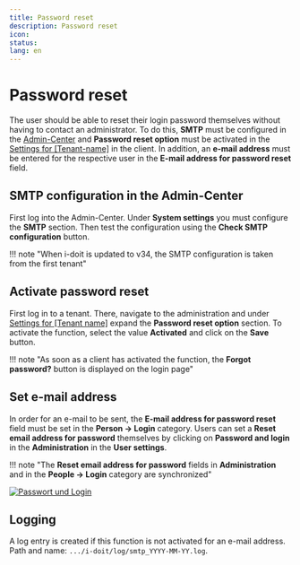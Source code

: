 ```yaml
---
title: Password reset
description: Password reset
icon:
status:
lang: en
---
```


# Password reset

The user should be able to reset their login password themselves without having to contact an administrator. To do this, **SMTP** must be configured in the [Admin-Center](./admin-center.md) and **Password reset option** must be activated in the [Settings for [Tenant-name]](./administration/tenant-management/settings-for-tenant.md) in the client. In addition, an **e-mail address** must be entered for the respective user in the **E-mail address for password reset** field.

## SMTP configuration in the Admin-Center

First log into the Admin-Center. Under **System settings** you must configure the **SMTP** section. Then test the configuration using the **Check SMTP configuration** button.

!!! note "When i-doit is updated to v34, the SMTP configuration is taken from the first tenant"

## Activate password reset

First log in to a tenant. There, navigate to the administration and under [Settings for [Tenant name]](./administration/tenant-management/settings-for-tenant.md#password-reset-option) expand the **Password reset option** section. To activate the function, select the value **Activated** and click on the **Save** button.

!!! note "As soon as a client has activated the function, the **Forgot password?** button is displayed on the login page"

## Set e-mail address

In order for an e-mail to be sent, the **E-mail address for password reset** field must be set in the **Person -> Login** category. Users can set a **Reset email address for password** themselves by clicking on **Password and login** in the **Administration** in the **User settings**.

!!! note "The **Reset email address for password** fields in **Administration** and in the **People -> Login** category are synchronized"

[![Passwort und Login](../assets/images/en/system-administration/password-reset/Password-und-Login.png)](../assets/images/en/system-administration/password-reset/Password-und-Login.png)

## Logging

A log entry is created if this function is not activated for an e-mail address. Path and name: `.../i-doit/log/smtp_YYYY-MM-YY.log`.
